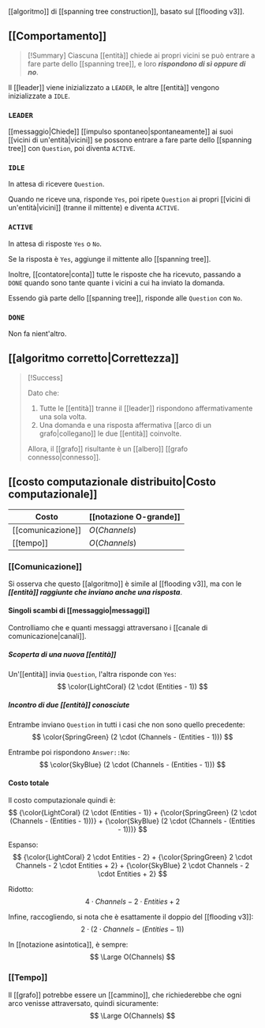 [[algoritmo]] di [[spanning tree construction]], basato sul [[flooding v3]].

## [[Comportamento]]

> [!Summary]
> Ciascuna [[entità]] chiede ai propri vicini se può entrare a fare parte dello [[spanning tree]], e loro ***rispondono di sì oppure di no***.

Il [[leader]] viene inizializzato a `LEADER`, le altre [[entità]] vengono inizializzate a `IDLE`.

### `LEADER`

[[messaggio|Chiede]] [[impulso spontaneo|spontaneamente]] ai suoi [[vicini di un'entità|vicini]] se possono entrare a fare parte dello [[spanning tree]] con `Question`, poi diventa `ACTIVE`.

### `IDLE`

In attesa di ricevere `Question`.

Quando ne riceve una, risponde `Yes`, poi ripete `Question` ai propri [[vicini di un'entità|vicini]] (tranne il mittente) e diventa `ACTIVE`.

### `ACTIVE`

In attesa di risposte `Yes` o `No`.

Se la risposta è `Yes`, aggiunge il mittente allo [[spanning tree]].

Inoltre, [[contatore|conta]] tutte le risposte che ha ricevuto, passando a `DONE` quando sono tante quante i vicini a cui ha inviato la domanda.

Essendo già parte dello [[spanning tree]], risponde alle `Question` con `No`.

### `DONE`

Non fa nient'altro.


## [[algoritmo corretto|Correttezza]]

> [!Success]
> 
> Dato che:
> 1. Tutte le [[entità]] tranne il [[leader]] rispondono affermativamente una sola volta.
> 2. Una domanda e una risposta affermativa [[arco di un grafo|collegano]] le due [[entità]] coinvolte.
> 
> Allora, il [[grafo]] risultante è un [[albero]] [[grafo connesso|connesso]].

## [[costo computazionale distribuito|Costo computazionale]]

| Costo | [[notazione O-grande]] | 
|-|-|
| [[comunicazione]] | $O(Channels)$ |
| [[tempo]] | $O(Channels)$ |

### [[Comunicazione]]

Si osserva che questo [[algoritmo]] è simile al [[flooding v3]], ma con le ***[[entità]] raggiunte che inviano anche una risposta***.

#### Singoli scambi di [[messaggio|messaggi]]

Controlliamo che e quanti messaggi attraversano i [[canale di comunicazione|canali]].

##### Scoperta di una nuova [[entità]]

Un'[[entità]] invia `Question`, l'altra risponde con `Yes`:
$$
\color{LightCoral} (2 \cdot (Entities - 1))
$$ 
##### Incontro di due [[entità]] conosciute

Entrambe inviano `Question` in tutti i casi che non sono quello precedente:
$$
\color{SpringGreen} (2 \cdot (Channels - (Entities - 1)))
$$

Entrambe poi rispondono `Answer::No`:
$$
\color{SkyBlue} (2 \cdot (Channels - (Entities - 1)))
$$

#### Costo totale

Il costo computazionale quindi è:
$$
{\color{LightCoral} (2 \cdot (Entities - 1)}
+
{\color{SpringGreen} (2 \cdot (Channels - (Entities - 1)))}
+
{\color{SkyBlue} (2 \cdot (Channels - (Entities - 1)))}
$$

Espanso:
$$
{\color{LightCoral} 2 \cdot Entities - 2}
+
{\color{SpringGreen} 2 \cdot Channels - 2 \cdot Entities + 2}
+
{\color{SkyBlue} 2 \cdot Channels - 2 \cdot Entities + 2}
$$

Ridotto:
$$
4 \cdot Channels - 2 \cdot Entities + 2
$$

Infine, raccogliendo, si nota che è esattamente il doppio del [[flooding v3]]:
$$
2 \cdot (2 \cdot Channels - (Entities - 1))
$$

In [[notazione asintotica]], è sempre:
$$
\Large O(Channels)
$$

### [[Tempo]]

Il [[grafo]] potrebbe essere un [[cammino]], che richiederebbe che ogni arco venisse attraversato, quindi sicuramente:
$$
\Large O(Channels)
$$

